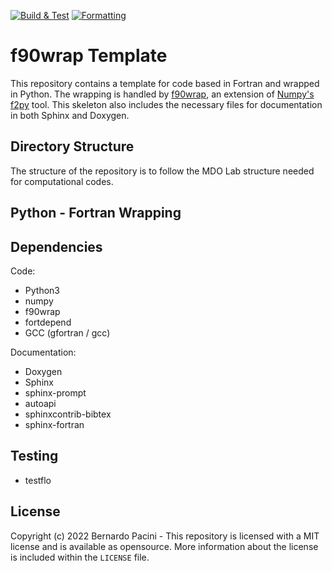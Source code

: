 [![Build & Test](https://github.com/bernardopacini/f90wrapTemplate/actions/workflows/buildtest.yml/badge.svg?branch=master)](https://github.com/bernardopacini/f90wrapTemplate/actions/workflows/buildtest.yml)
[![Formatting](https://github.com/bernardopacini/f90wrapTemplate/actions/workflows/formatting.yml/badge.svg?branch=master)](https://github.com/bernardopacini/f90wrapTemplate/actions/workflows/formatting.yml)

f90wrap Template
================

This repository contains a template for code based in Fortran and wrapped in Python.
The wrapping is handled by [f90wrap](https://github.com/jameskermode/f90wrap), an extension of [Numpy's f2py](https://numpy.org/doc/stable/f2py/) tool.
This skeleton also includes the necessary files for documentation in both Sphinx and Doxygen.

Directory Structure
-------------------

The structure of the repository is to follow the MDO Lab structure needed for computational codes.

Python - Fortran Wrapping
-------------------------

Dependencies
------------

Code:

* Python3
* numpy
* f90wrap
* fortdepend
* GCC (gfortran / gcc)

Documentation:

* Doxygen
* Sphinx
* sphinx-prompt
* autoapi
* sphinxcontrib-bibtex
* sphinx-fortran

Testing
-------

* testflo

License
-------

Copyright (c) 2022 Bernardo Pacini - This repository is licensed with a MIT license and is available as opensource. More information about the license is included within the `LICENSE` file.
